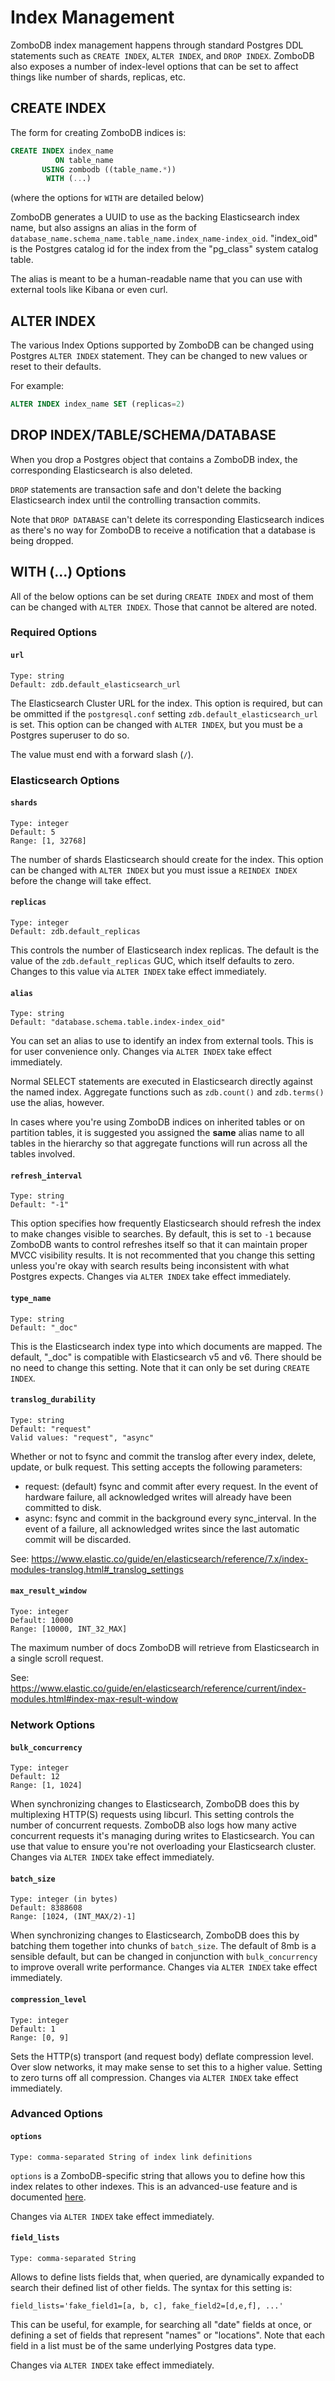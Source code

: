 # Index Management

ZomboDB index management happens through standard Postgres DDL statements such as `CREATE INDEX`, `ALTER INDEX`, and `DROP INDEX`.  ZomboDB also exposes a number of index-level options that can be set to affect things like number of shards, replicas, etc.


## CREATE INDEX

The form for creating ZomboDB indices is:

```sql
CREATE INDEX index_name 
          ON table_name 
       USING zombodb ((table_name.*)) 
        WITH (...)
```
(where the options for `WITH` are detailed below)

ZomboDB generates a UUID to use as the backing Elasticsearch index name, but also assigns an alias in the form of `database_name.schema_name.table_name.index_name-index_oid`.  "index_oid" is the Postgres catalog id for the index from the "pg_class" system catalog table.

The alias is meant to be a human-readable name that you can use with external tools like Kibana or even curl.

## ALTER INDEX

The various Index Options supported by ZomboDB can be changed using Postgres `ALTER INDEX` statement.  They can be changed to new values or reset to their defaults.

For example:

```sql
ALTER INDEX index_name SET (replicas=2)
```

## DROP INDEX/TABLE/SCHEMA/DATABASE

When you drop a Postgres object that contains a ZomboDB index, the corresponding Elasticsearch is also deleted.

`DROP` statements are transaction safe and don't delete the backing Elasticsearch index until the controlling transaction commits.

Note that `DROP DATABASE` can't delete its corresponding Elasticsearch indices as there's no way for ZomboDB to receive a notification that a database is being dropped.

## WITH (...) Options

All of the below options can be set during `CREATE INDEX` and most of them can be changed with `ALTER INDEX`.  Those that cannot be altered are noted.

### Required Options

#### `url`
```
Type: string
Default: zdb.default_elasticsearch_url
```

The Elasticsearch Cluster URL for the index.  This option is required, but can be ommitted if the `postgresql.conf` setting `zdb.default_elasticsearch_url` is set.  This option can be changed with `ALTER INDEX`, but you must be a Postgres superuser to do so.

The value must end with a forward slash (`/`).


### Elasticsearch Options

#### `shards`
```
Type: integer
Default: 5
Range: [1, 32768]
```

The number of shards Elasticsearch should create for the index.  This option can be changed with `ALTER INDEX` but you must issue a `REINDEX INDEX` before the change will take effect.

#### `replicas`

```
Type: integer
Default: zdb.default_replicas
```

This controls the number of Elasticsearch index replicas.  The default is the value of the `zdb.default_replicas` GUC, which itself defaults to zero.  Changes to this value via `ALTER INDEX` take effect immediately.

#### `alias`
```
Type: string
Default: "database.schema.table.index-index_oid"
```

You can set an alias to use to identify an index from external tools.  This is for user convenience only.  Changes via `ALTER INDEX` take effect immediately.

Normal SELECT statements are executed in Elasticsearch directly against the named index.  Aggregate functions such as `zdb.count()` and `zdb.terms()` use the alias, however.  

In cases where you're using ZomboDB indices on inherited tables or on partition tables, it is suggested you assigned the **same** alias name to all tables in the hierarchy so that aggregate functions will run across all the tables involved.


#### `refresh_interval`
```
Type: string
Default: "-1"
```

This option specifies how frequently Elasticsearch should refresh the index to make changes visible to searches.  By default, this is set to `-1` because ZomboDB wants to control refreshes itself so that it can maintain proper MVCC visibility results.  It is not recommented that you change this setting unless you're okay with search results being inconsistent with what Postgres expects.  Changes via `ALTER INDEX` take effect immediately.

#### `type_name`
```
Type: string
Default: "_doc"
```

This is the Elasticsearch index type into which documents are mapped.  The default, "_doc" is compatible with Elasticsearch v5 and v6.  There should be no need to change this setting.  Note that it can only be set during `CREATE INDEX`.

#### `translog_durability`
```
Type: string
Default: "request"
Valid values: "request", "async"
```

Whether or not to fsync and commit the translog after every index, delete, update, or bulk request. This setting accepts 
the following parameters:

 - request:  (default) fsync and commit after every request. In the event of hardware failure, all acknowledged writes will already have been committed to disk.
 - async:  fsync and commit in the background every sync_interval. In the event of a failure, all acknowledged writes since the last automatic commit will be discarded.

See: https://www.elastic.co/guide/en/elasticsearch/reference/7.x/index-modules-translog.html#_translog_settings

#### `max_result_window`
```
Tyoe: integer
Default: 10000
Range: [10000, INT_32_MAX]
```

The maximum number of docs ZomboDB will retrieve from Elasticsearch in a single scroll request.

See: https://www.elastic.co/guide/en/elasticsearch/reference/current/index-modules.html#index-max-result-window

### Network Options

#### `bulk_concurrency`
```
Type: integer
Default: 12
Range: [1, 1024]
```

When synchronizing changes to Elasticsearch, ZomboDB does this by multiplexing HTTP(S) requests using libcurl.  This setting controls the number of concurrent requests.  ZomboDB also logs how many active concurrent requests it's managing during writes to Elasticsearch.  You can use that value to ensure you're not overloading your Elasticsearch cluster.  Changes via `ALTER INDEX` take effect immediately.

#### `batch_size`
```
Type: integer (in bytes)
Default: 8388608
Range: [1024, (INT_MAX/2)-1]
```

When synchronizing changes to Elasticsearch, ZomboDB does this by batching them together into chunks of `batch_size`.  The default of 8mb is a sensible default, but can be changed in conjunction with `bulk_concurrency` to improve overall write performance.  Changes via `ALTER INDEX` take effect immediately.

#### `compression_level`
```
Type: integer
Default: 1
Range: [0, 9]
```

Sets the HTTP(s) transport (and request body) deflate compression level.  Over slow networks, it may make sense to set this to a higher value.  Setting to zero turns off all compression.  Changes via `ALTER INDEX` take effect immediately.


### Advanced Options

#### `options`
```
Type: comma-separated String of index link definitions
```

`options` is a ZomboDB-specific string that allows you to define how this index relates to other indexes. 
This is an advanced-use feature and is documented [here](CROSS-INDEX-JOINS.md).

Changes via `ALTER INDEX` take effect immediately.

#### `field_lists`
```
Type: comma-separated String
```

Allows to define lists fields that, when queried, are dynamically expanded to search their defined list of other fields. 
The syntax for this setting is: 

```
field_lists='fake_field1=[a, b, c], fake_field2=[d,e,f], ...'
``` 
    
This can be useful, for example, for searching all "date" fields at once, or defining a set of fields that represent 
"names" or "locations". Note that each field in a list must be of the same underlying Postgres data type.

Changes via `ALTER INDEX` take effect immediately.
